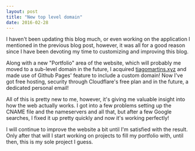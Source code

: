 ```yaml
---
layout: post
title: "New top level domain"
date: 2016-02-28
---
```


I haven't been updating this blog much, or even working on the application I mentioned in the previous blog post, however, it was all for 
a good reason since I have been devoting my time to customizing and improving this blog.

Along with a new "Portfolio" area of the website, which will probably me moved to a sub-level domain in the future, I acquired 
[tiagomartins.xyz](http://tiagomartins.xyz) and made use of Github Pages' feature to include a custom domain! Now I've got free hosting, 
security through Cloudflare's free plan and in the future, a dedicated personal email!

All of this is pretty new to me, however, it's giving me valuable insight into how the web actually works. I got into a few problems 
setting up the CNAME file and the nameservers and all that, but after a few Google searches, I fixed it up pretty quickly and now it's 
working perfectly!

I will continue to improve the website a bit until I'm satisfied with the result. Only after that will I start working on projects to 
fill my portfolio with, until then, this is my sole project I guess.
